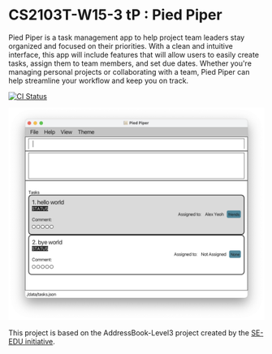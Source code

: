 # CS2103T-W15-3 tP : Pied Piper 

Pied Piper is a task management app to help project team leaders stay organized and focused on their priorities. With a clean and intuitive interface, this app will include features that will allow users to easily create tasks, assign them to team members, and set due dates. Whether you're managing personal projects or collaborating with a team, Pied Piper can help streamline your workflow and keep you on track.



[![CI Status](https://github.com/se-edu/addressbook-level3/workflows/Java%20CI/badge.svg)](https://github.com/AY2223S2-CS2103T-W15-3/tp/actions)

![Ui](docs/images/Ui.png)


This project is based on the AddressBook-Level3 project created by the [SE-EDU initiative](https://se-education.org).

